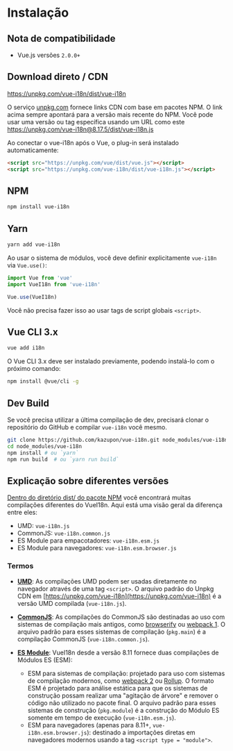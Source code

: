 # Instalação

## Nota de compatibilidade

- Vue.js versões `2.0.0+`

## Download direto / CDN

<https://unpkg.com/vue-i18n/dist/vue-i18n>

O serviço [unpkg.com](https://unpkg.com) fornece links CDN com base em pacotes NPM. O link acima sempre apontará para a versão mais recente do NPM. Você pode usar uma versão ou tag específica usando um URL como este <https://unpkg.com/vue-i18n@8.17.5/dist/vue-i18n.js>

Ao conectar o vue-i18n após o Vue, o plug-in será instalado automaticamente:

```html
<script src="https://unpkg.com/vue/dist/vue.js"></script>
<script src="https://unpkg.com/vue-i18n/dist/vue-i18n.js"></script>
```

## NPM

```bash
npm install vue-i18n
```

## Yarn

```bash
yarn add vue-i18n
```

Ao usar o sistema de módulos, você deve definir explicitamente `vue-i18n`
via `Vue.use()`:

```js
import Vue from 'vue'
import VueI18n from 'vue-i18n'

Vue.use(VueI18n)
```

Você não precisa fazer isso ao usar tags de script globais `<script>`.

## Vue CLI 3.x

```bash
vue add i18n
```

O Vue CLI 3.x deve ser instalado previamente, podendo instalá-lo com o próximo comando:

```bash
npm install @vue/cli -g
```

## Dev Build

Se você precisa utilizar a última compilação de dev, precisará clonar o repositório do GitHub e compilar `vue-i18n` você mesmo.

```bash
git clone https://github.com/kazupon/vue-i18n.git node_modules/vue-i18n
cd node_modules/vue-i18n
npm install # ou `yarn`
npm run build  # ou `yarn run build`
```

## Explicação sobre diferentes versões

[Dentro do diretório dist/ do pacote NPM](https://cdn.jsdelivr.net/npm/vue-i18n/dist/) você encontrará muitas compilações diferentes do VueI18n. Aqui está uma visão geral da diferença entre eles:

- UMD: `vue-i18n.js`
- CommonJS: `vue-i18n.common.js`
- ES Module para empacotadores: `vue-i18n.esm.js`
- ES Module para navegadores: `vue-i18n.esm.browser.js`

### Termos

- **[UMD](https://github.com/umdjs/umd)**: As compilações UMD podem ser usadas diretamente no navegador através de uma tag `<script>`. O arquivo padrão do Unpkg CDN em [https://unpkg.com/vue-i18n](https://unpkg.com/vue-i18n) é a versão UMD compilada (`vue-i18n.js`).

- **[CommonJS](http://wiki.commonjs.org/wiki/Modules/1.1)**: As compilações do CommonJS são destinadas ao uso com sistemas de compilação mais antigos, como [browserify](http://browserify.org/) ou [webpack 1](https://webpack.github.io). O arquivo padrão para esses sistemas de compilação (`pkg.main`) é a compilação CommonJS (`vue-i18n.common.js`).

- **[ES Module](http://exploringjs.com/es6/ch_modules.html)**: VueI18n desde a versão 8.11 fornece duas compilações de Módulos ES (ESM):

  - ESM para sistemas de compilação: projetado para uso com sistemas de compilação modernos, como [webpack 2](https://webpack.js.org) ou [Rollup](https://rollupjs.org/). O formato ESM é projetado para análise estática para que os sistemas de construção possam realizar uma "agitação de árvore" e remover o código não utilizado no pacote final. O arquivo padrão para esses sistemas de construção (`pkg.module`) é a construção do Módulo ES somente em tempo de execução (`vue-i18n.esm.js`).
  - ESM para navegadores (apenas para 8.11+, `vue-i18n.esm.browser.js`): destinado a importações diretas em navegadores modernos usando a tag `<script type = "module">`.
